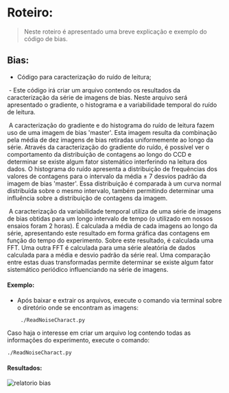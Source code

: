# Roteiro:
> Neste roteiro é apresentado uma breve explicação e exemplo do código de bias.

## Bias:
  - Código para caracterização do ruído de leitura;
  
  - Este código irá criar um arquivo contendo os resultados da caracterização da série de imagens de bias. Neste arquivo será apresentado o gradiente, o histograma e a variabilidade temporal do ruído de leitura.
  
  A caracterização do gradiente e do histograma do ruído de leitura fazem uso de uma imagem de bias 'master'. Esta imagem  resulta da combinação pela média de dez imagens de bias retiradas uniformemente ao longo da série. Através da caracterização do gradiente do ruído, é possível ver o comportamento da distribuição de contagens ao longo do CCD e determinar se existe algum fator sistemático interferindo na leitura dos dados. O histograma do ruído apresenta a distribuição de frequências dos valores de contagens para o intervalo da média ± 7 desvios padrão da imagem de bias 'master'. Essa distribuição é comparada à um curva normal distribuída sobre o mesmo intervalo, também permitindo determinar uma influência sobre a distribuição de contagens da imagem.
  
  A caracterização da variabilidade temporal utiliza de uma série de imagens de bias obtidas para um longo intervalo de tempo (o utilizado em nossos ensaios foram 2 horas). É calculada a média de cada imagens ao longo da série, apresentando este resultado em forma gráfica das contagens em função do tempo do experimento. Sobre este resultado, é calculada uma FFT. Uma outra FFT é calculada para uma série aleatória de dados calculada para a média e desvio padrão da série real. Uma comparação entre estas duas transformadas permite determinar se existe algum fator sistemático periódico influenciando na série de imagens.


#### Exemplo:
  - Após baixar e extrair os arquivos, execute o comando via terminal sobre o diretório onde se encontram as imagens:
  
         ./ReadNoiseCharact.py

      
Caso haja o interesse em criar um arquivo log contendo todas as informações do experimento, execute o comando:

    ./ReadNoiseCharact.py

#### Resultados:
![relatorio bias](https://user-images.githubusercontent.com/23655702/28124600-86354f1e-66fa-11e7-8024-ada05c0da8a3.png)
  

